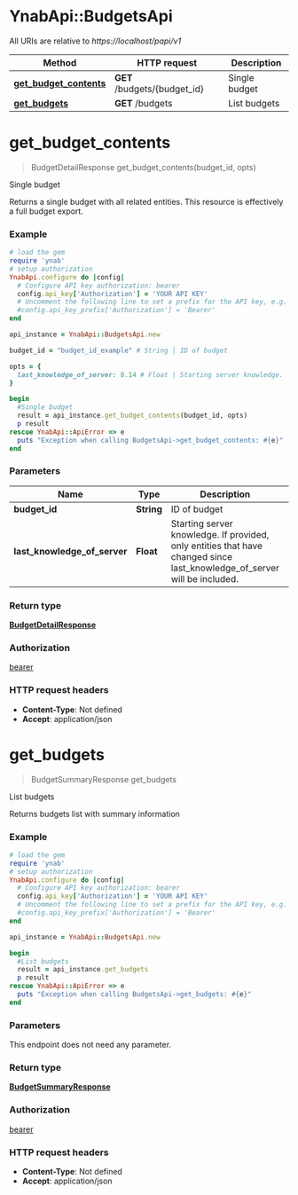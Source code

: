 # YnabApi::BudgetsApi

All URIs are relative to *https://localhost/papi/v1*

Method | HTTP request | Description
------------- | ------------- | -------------
[**get_budget_contents**](BudgetsApi.md#get_budget_contents) | **GET** /budgets/{budget_id} | Single budget
[**get_budgets**](BudgetsApi.md#get_budgets) | **GET** /budgets | List budgets


# **get_budget_contents**
> BudgetDetailResponse get_budget_contents(budget_id, opts)

Single budget

Returns a single budget with all related entities.  This resource is effectively a full budget export.

### Example
```ruby
# load the gem
require 'ynab'
# setup authorization
YnabApi.configure do |config|
  # Configure API key authorization: bearer
  config.api_key['Authorization'] = 'YOUR API KEY'
  # Uncomment the following line to set a prefix for the API key, e.g. 'Bearer' (defaults to nil)
  #config.api_key_prefix['Authorization'] = 'Bearer'
end

api_instance = YnabApi::BudgetsApi.new

budget_id = "budget_id_example" # String | ID of budget

opts = { 
  last_knowledge_of_server: 8.14 # Float | Starting server knowledge.  If provided, only entities that have changed since last_knowledge_of_server will be included.
}

begin
  #Single budget
  result = api_instance.get_budget_contents(budget_id, opts)
  p result
rescue YnabApi::ApiError => e
  puts "Exception when calling BudgetsApi->get_budget_contents: #{e}"
end
```

### Parameters

Name | Type | Description  | Notes
------------- | ------------- | ------------- | -------------
 **budget_id** | **String**| ID of budget | 
 **last_knowledge_of_server** | **Float**| Starting server knowledge.  If provided, only entities that have changed since last_knowledge_of_server will be included. | [optional] 

### Return type

[**BudgetDetailResponse**](BudgetDetailResponse.md)

### Authorization

[bearer](../README.md#bearer)

### HTTP request headers

 - **Content-Type**: Not defined
 - **Accept**: application/json



# **get_budgets**
> BudgetSummaryResponse get_budgets

List budgets

Returns budgets list with summary information

### Example
```ruby
# load the gem
require 'ynab'
# setup authorization
YnabApi.configure do |config|
  # Configure API key authorization: bearer
  config.api_key['Authorization'] = 'YOUR API KEY'
  # Uncomment the following line to set a prefix for the API key, e.g. 'Bearer' (defaults to nil)
  #config.api_key_prefix['Authorization'] = 'Bearer'
end

api_instance = YnabApi::BudgetsApi.new

begin
  #List budgets
  result = api_instance.get_budgets
  p result
rescue YnabApi::ApiError => e
  puts "Exception when calling BudgetsApi->get_budgets: #{e}"
end
```

### Parameters
This endpoint does not need any parameter.

### Return type

[**BudgetSummaryResponse**](BudgetSummaryResponse.md)

### Authorization

[bearer](../README.md#bearer)

### HTTP request headers

 - **Content-Type**: Not defined
 - **Accept**: application/json



